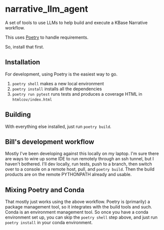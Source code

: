 # narrative_llm_agent
A set of tools to use LLMs to help build and execute a KBase Narrative workflow.

This uses [Poetry](https://python-poetry.org/) to handle requirements.

So, install that first.

## Installation
For development, using Poetry is the easiest way to go.
1. `poetry shell` makes a new local environment
2. `poetry install` installs all the dependencies
3. `poetry run pytest` runs tests and produces a coverage HTML in `htmlcov/index.html`

## Building
With everything else installed, just run `poetry build`.

## Bill's development workflow
Mostly I've been developing against this locally on my laptop. I'm sure there are ways to wire up some IDE to run remotely through an ssh tunnel, but I haven't bothered. I'll dev locally, run tests, push to a branch, then switch over to a console on a remote host, pull, and `poetry build`. Then the build products are on the remote PYTHONPATH already and usable.

## Mixing Poetry and Conda
That mostly just works using the above workflow. Poetry is (primarily) a package management tool, so it integrates with the build tools and such. Conda is an environment management tool. So once you have a conda environment set up, you can skip the `poetry shell` step above, and just run `poetry install` in your conda environment.
